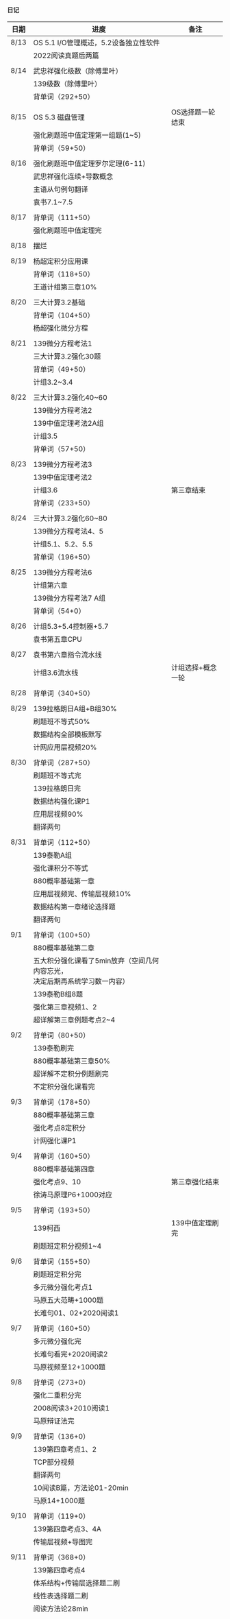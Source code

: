 #### 日记

| 日期 | 进度                                                         | 备注              |
| ---- | ------------------------------------------------------------ | ----------------- |
| 8/13 | OS 5.1 I/O管理概述，5.2设备独立性软件                        |                   |
|      | 2022阅读真题后两篇                                           |                   |
|      |                                                              |                   |
| 8/14 | 武忠祥强化级数（除傅里叶）                                   |                   |
|      | 139级数（除傅里叶）                                          |                   |
|      | 背单词（292+50）                                             |                   |
|      |                                                              |                   |
| 8/15 | OS 5.3 磁盘管理                                              | OS选择题一轮结束  |
|      | 强化刷题班中值定理第一组题(1~5)                              |                   |
|      | 背单词（59+50）                                              |                   |
|      |                                                              |                   |
| 8/16 | 强化刷题班中值定理罗尔定理(6-11)                             |                   |
|      | 武忠祥强化连续+导数概念                                      |                   |
|      | 主语从句例句翻译                                             |                   |
|      | 袁书7.1~7.5                                                  |                   |
|      |                                                              |                   |
| 8/17 | 背单词（111+50）                                             |                   |
|      | 强化刷题班中值定理完                                         |                   |
|      |                                                              |                   |
| 8/18 | 摆烂                                                         |                   |
|      |                                                              |                   |
| 8/19 | 杨超定积分应用课                                             |                   |
|      | 背单词（118+50）                                             |                   |
|      | 王道计组第三章10%                                            |                   |
|      |                                                              |                   |
| 8/20 | 三大计算3.2基础                                              |                   |
|      | 背单词（104+50）                                             |                   |
|      | 杨超强化微分方程                                             |                   |
|      |                                                              |                   |
| 8/21 | 139微分方程考法1                                             |                   |
|      | 三大计算3.2强化30题                                          |                   |
|      | 背单词（49+50）                                              |                   |
|      | 计组3.2~3.4                                                  |                   |
|      |                                                              |                   |
| 8/22 | 三大计算3.2强化40~60                                         |                   |
|      | 139微分方程考法2                                             |                   |
|      | 139中值定理考法2A组                                          |                   |
|      | 计组3.5                                                      |                   |
|      | 背单词（57+50）                                              |                   |
|      |                                                              |                   |
| 8/23 | 139微分方程考法3                                             |                   |
|      | 139中值定理考法2                                             |                   |
|      | 计组3.6                                                      | 第三章结束        |
|      | 背单词（233+50）                                             |                   |
|      |                                                              |                   |
| 8/24 | 三大计算3.2强化60~80                                         |                   |
|      | 139微分方程考法4、5                                          |                   |
|      | 计组5.1、5.2、5.5                                            |                   |
|      | 背单词（196+50）                                             |                   |
|      |                                                              |                   |
| 8/25 | 139微分方程考法6                                             |                   |
|      | 计组第六章                                                   |                   |
|      | 139微分方程考法7 A组                                         |                   |
|      | 背单词（54+0）                                               |                   |
|      |                                                              |                   |
| 8/26 | 计组5.3+5.4控制器+5.7                                        |                   |
|      | 袁书第五章CPU                                                |                   |
|      |                                                              |                   |
| 8/27 | 袁书第六章指令流水线                                         |                   |
|      | 计组3.6流水线                                                | 计组选择+概念一轮 |
|      |                                                              |                   |
| 8/28 | 背单词（340+50）                                             |                   |
|      |                                                              |                   |
| 8/29 | 139拉格朗日A组+B组30%                                        |                   |
|      | 刷题班不等式50%                                              |                   |
|      | 数据结构全部模板默写                                         |                   |
|      | 计网应用层视频20%                                            |                   |
|      |                                                              |                   |
| 8/30 | 背单词（287+50）                                             |                   |
|      | 刷题班不等式完                                               |                   |
|      | 139拉格朗日完                                                |                   |
|      | 数据结构强化课P1                                             |                   |
|      | 应用层视频90%                                                |                   |
|      | 翻译两句                                                     |                   |
|      |                                                              |                   |
| 8/31 | 背单词（112+50）                                             |                   |
|      | 139泰勒A组                                                   |                   |
|      | 强化课积分不等式                                             |                   |
|      | 880概率基础第一章                                            |                   |
|      | 应用层视频完、传输层视频10%                                  |                   |
|      | 数据结构第一章绪论选择题                                     |                   |
|      | 翻译两句                                                     |                   |
|      |                                                              |                   |
| 9/1  | 背单词（100+50）                                             |                   |
|      | 880概率基础第二章                                            |                   |
|      | 五大积分强化课看了5min放弃（空间几何内容忘光，<br />决定后期再系统学习数一内容） |                   |
|      | 139泰勒B组8题                                                |                   |
|      | 强化第三章视频1、2                                           |                   |
|      | 超详解第三章例题考点2~4                                      |                   |
|      |                                                              |                   |
| 9/2  | 背单词（80+50）                                              |                   |
|      | 139泰勒刷完                                                  |                   |
|      | 880概率基础第三章50%                                         |                   |
|      | 超详解不定积分例题刷完                                       |                   |
|      | 不定积分强化课看完                                           |                   |
|      |                                                              |                   |
| 9/3  | 背单词（178+50）                                             |                   |
|      | 880概率基础第三章                                            |                   |
|      | 强化考点8定积分                                              |                   |
|      | 计网强化课P1                                                 |                   |
|      |                                                              |                   |
| 9/4  | 背单词（160+50）                                             |                   |
|      | 880概率基础第四章                                            |                   |
|      | 强化考点9、10                                                | 第三章强化结束    |
|      | 徐涛马原理P6+1000对应                                        |                   |
|      |                                                              |                   |
| 9/5  | 背单词（193+50）                                             |                   |
|      | 139柯西                                                      | 139中值定理刷完   |
|      | 刷题班定积分视频1~4                                          |                   |
|      |                                                              |                   |
| 9/6  | 背单词（155+50）                                             |                   |
|      | 刷题班定积分完                                               |                   |
|      | 多元微分强化考点1                                            |                   |
|      | 马原五大范畴+1000题                                          |                   |
|      | 长难句01、02+2020阅读1                                       |                   |
|      |                                                              |                   |
| 9/7  | 背单词（160+50）                                             |                   |
|      | 多元微分强化完                                               |                   |
|      | 长难句看完+2020阅读2                                         |                   |
|      | 马原视频至12+1000题                                          |                   |
|      |                                                              |                   |
| 9/8  | 背单词（273+0）                                              |                   |
|      | 强化二重积分完                                               |                   |
|      | 2008阅读3+2010阅读1                                          |                   |
|      | 马原辩证法完                                                 |                   |
|      |                                                              |                   |
| 9/9  | 背单词（136+0）                                              |                   |
|      | 139第四章考点1、2                                            |                   |
|      | TCP部分视频                                                  |                   |
|      | 翻译两句                                                     |                   |
|      | 10阅读B篇，方法论01-20min                                    |                   |
|      | 马原14+1000题                                                |                   |
|      |                                                              |                   |
| 9/10 | 背单词（119+0）                                              |                   |
|      | 139第四章考点3、4A                                           |                   |
|      | 传输层视频+导图完                                            |                   |
|      |                                                              |                   |
| 9/11 | 背单词（368+0）                                              |                   |
|      | 139第四章考点4                                               |                   |
|      | 体系结构+传输层选择题二刷                                    |                   |
|      | 线性表选择题二刷                                             |                   |
|      | 阅读方法论28min                                              |                   |
|      |                                                              |                   |
|      |                                                              |                   |
|      |                                                              |                   |
|      |                                                              |                   |
|      |                                                              |                   |
|      |                                                              |                   |
|      |                                                              |                   |
|      |                                                              |                   |
|      |                                                              |                   |
|      |                                                              |                   |
|      |                                                              |                   |
|      |                                                              |                   |
|      |                                                              |                   |
|      |                                                              |                   |
|      |                                                              |                   |
|      |                                                              |                   |
|      |                                                              |                   |
|      |                                                              |                   |
|      |                                                              |                   |
|      |                                                              |                   |
|      |                                                              |                   |
|      |                                                              |                   |
|      |                                                              |                   |
|      |                                                              |                   |
|      |                                                              |                   |
|      |                                                              |                   |
|      |                                                              |                   |
|      |                                                              |                   |
|      |                                                              |                   |
|      |                                                              |                   |





#### 数学

| 任务                  | 完成度           | 备注 |
| --------------------- | ---------------- | ---- |
| 武忠祥基础            | 100%             |      |
| 三大计算              | 二刷             |      |
| 基础刷题班            | 一刷             |      |
| 杨超概念班            | 100%             |      |
| 杨超强化              | 前两章结束       | 7/23 |
|                       |                  |      |
|                       |                  |      |
|                       |                  |      |
|                       |                  |      |
| 武忠祥强化            | 级数（除傅里叶） | 8/14 |
|                       |                  |      |
|                       |                  |      |
|                       |                  |      |
|                       |                  |      |
|                       |                  |      |
|                       |                  |      |
|                       |                  |      |
|                       |                  |      |
|                       |                  |      |
|                       |                  |      |
|                       |                  |      |
|                       |                  |      |
|                       |                  |      |
| 李永乐+汤家风线代基础 | 100%             |      |
| 李永乐线代强化+严选题 | 100%             |      |
| 3b1b线代本质          | 一刷             |      |
| 880线代基础题         | 一刷             |      |
| 660线代               | 一刷             |      |
|                       |                  |      |
|                       |                  |      |
|                       |                  |      |
|                       |                  |      |
|                       |                  |      |
|                       |                  |      |
|                       |                  |      |
|                       |                  |      |
|                       |                  |      |
| 余炳森概率基础        | 100%             |      |
| 余炳森概率强化        | 概率论部分结束   | 8/10 |
|                       |                  |      |
|                       |                  |      |
|                       |                  |      |
|                       |                  |      |



































#### 408

| 任务     | 完成度        | 备注 |
| -------- | ------------- | ---- |
| 数据结构 | 选择一刷      | 5/10 |
|          |               |      |
|          |               |      |
|          |               |      |
| 计网     | 选择+概念一轮 | 7/30 |
|          |               |      |
|          |               |      |
|          |               |      |
|          |               |      |
| OS       | 选择+概念一轮 | 8/15 |
|          |               |      |
|          |               |      |
|          |               |      |
|          |               |      |
| 计组     |               |      |
|          |               |      |









